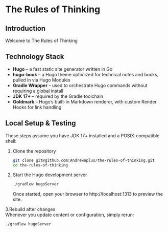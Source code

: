 # The Rules of Thinking

## Introduction

Welcome to The Rules of Thinking

## Technology Stack

* **Hugo** – a fast static site generator written in Go
* **hugo-book** – a Hugo theme optimized for technical notes and books, pulled in via Hugo Modules
* **Gradle Wrapper** – used to orchestrate Hugo commands without requiring a global install
* **JDK 17+** – required by the Gradle toolchain
* **Goldmark** – Hugo’s built-in Markdown renderer, with custom Render Hooks for link handling

## Local Setup & Testing

These steps assume you have JDK 17+ installed and a POSIX-compatible shell:

1. Clone the repository
   ```bash
   git clone git@github.com:Andrewnplus/the-rules-of-thinking.git
   cd the-rules-of-thinking
   ```   

2. Start the Hugo development server
   ```bash
   ./gradlew hugoServer
   ```
   Once started, open your browser to http://localhost:1313 to preview the site.

3.Rebuild after changes  
Whenever you update content or configuration, simply rerun:

   ```bash
   ./gradlew hugoServer
   ```